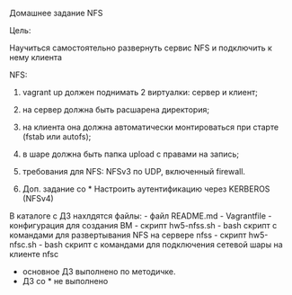 Домашнее задание NFS

Цель:

Научиться самостоятельно развернуть сервис NFS и подключить к нему клиента

NFS:

1.   vagrant up должен поднимать 2 виртуалки: сервер и клиент;
2.    на сервер должна быть расшарена директория;
3.    на клиента она должна автоматически монтироваться при старте (fstab или autofs);
4.    в шаре должна быть папка upload с правами на запись;
5.    требования для NFS: NFSv3 по UDP, включенный firewall.

6.    Доп. задание со *
	Настроить аутентификацию через KERBEROS (NFSv4)

В каталоге с ДЗ нахлдятся файлы:
	- файл README.md
	- Vagrantfile - конфигурация для создания ВМ 
	- скрипт hw5-nfss.sh - bash скрипт с командами для развертывания NFS на сервере nfss
	- скрипт hw5-nfsc.sh - bash скрипт с командами для подключения сетевой шары на клиенте nfsc 

- основное ДЗ выполнено по методичке.
- ДЗ со * не выполнено

